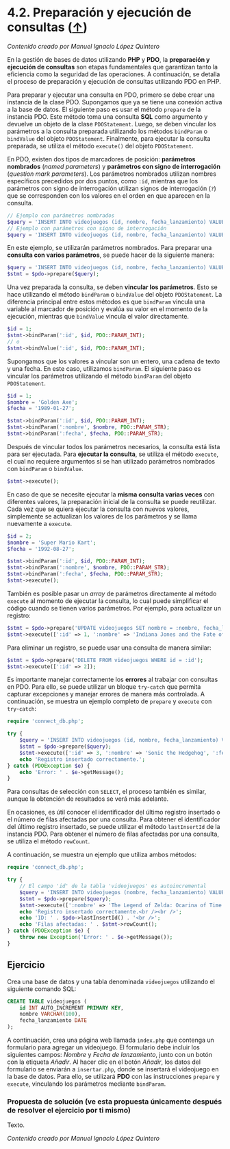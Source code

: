 # 4.2. Preparación y ejecución de consultas ([↑](README.md))

_Contenido creado por Manuel Ignacio López Quintero_

En la gestión de bases de datos utilizando **PHP** y **PDO**, la **preparación y ejecución de consultas** son etapas fundamentales que garantizan tanto la eficiencia como la seguridad de las operaciones. A continuación, se detalla el proceso de preparación y ejecución de consultas utilizando PDO en PHP.

Para preparar y ejecutar una consulta en PDO, primero se debe crear una instancia de la clase PDO. Supongamos que ya se tiene una conexión activa a la base de datos. El siguiente paso es usar el método `prepare` de la instancia PDO. Este método toma una consulta **SQL** como argumento y devuelve un objeto de la clase `PDOStatement`. Luego, se deben vincular los parámetros a la consulta preparada utilizando los métodos `bindParam` o `bindValue` del objeto `PDOStatement`. Finalmente, para ejecutar la consulta preparada, se utiliza el método `execute()` del objeto `PDOStatement`.

En PDO, existen dos tipos de marcadores de posición: **parámetros nombrados** (*named parameters*) y **parámetros con signo de interrogación** (*question mark parameters*). Los parámetros nombrados utilizan nombres específicos precedidos por dos puntos, como `:id`, mientras que los parámetros con signo de interrogación utilizan signos de interrogación (`?`) que se corresponden con los valores en el orden en que aparecen en la consulta.

```php
// Ejemplo con parámetros nombrados
$query = 'INSERT INTO videojuegos (id, nombre, fecha_lanzamiento) VALUES (:id, :nombre, :fecha)';
// Ejemplo con parámetros con signo de interrogación
$query = 'INSERT INTO videojuegos (id, nombre, fecha_lanzamiento) VALUES (?, ?, ?)';
```

En este ejemplo, se utilizarán parámetros nombrados. Para preparar una **consulta con varios parámetros**, se puede hacer de la siguiente manera:

```php
$query = 'INSERT INTO videojuegos (id, nombre, fecha_lanzamiento) VALUES (:id, :nombre, :fecha)';
$stmt = $pdo->prepare($query);
```

Una vez preparada la consulta, se deben **vincular los parámetros**. Esto se hace utilizando el método `bindParam` o `bindValue` del objeto `PDOStatement`. La diferencia principal entre estos métodos es que `bindParam` vincula una variable al marcador de posición y evalúa su valor en el momento de la ejecución, mientras que `bindValue` vincula el valor directamente.

```php
$id = 1;
$stmt->bindParam(':id', $id, PDO::PARAM_INT);
// o
$stmt->bindValue(':id', $id, PDO::PARAM_INT);
```

Supongamos que los valores a vincular son un entero, una cadena de texto y una fecha. En este caso, utilizamos `bindParam`. El siguiente paso es vincular los parámetros utilizando el método `bindParam` del objeto `PDOStatement`.

```php
$id = 1;
$nombre = 'Golden Axe';
$fecha = '1989-01-27';

$stmt->bindParam(':id', $id, PDO::PARAM_INT);
$stmt->bindParam(':nombre', $nombre, PDO::PARAM_STR);
$stmt->bindParam(':fecha', $fecha, PDO::PARAM_STR);
```

Después de vincular todos los parámetros necesarios, la consulta está lista para ser ejecutada. Para **ejecutar la consulta**, se utiliza el método `execute`, el cual no requiere argumentos si se han utilizado parámetros nombrados con `bindParam` o `bindValue`.

```php
$stmt->execute();
```

En caso de que se necesite ejecutar la **misma consulta varias veces** con diferentes valores, la preparación inicial de la consulta se puede reutilizar. Cada vez que se quiera ejecutar la consulta con nuevos valores, simplemente se actualizan los valores de los parámetros y se llama nuevamente a `execute`.

```php
$id = 2;
$nombre = 'Super Mario Kart';
$fecha = '1992-08-27';

$stmt->bindParam(':id', $id, PDO::PARAM_INT);
$stmt->bindParam(':nombre', $nombre, PDO::PARAM_STR);
$stmt->bindParam(':fecha', $fecha, PDO::PARAM_STR);
$stmt->execute();
```

También es posible pasar un *array* de parámetros directamente al método `execute` al momento de ejecutar la consulta, lo cual puede simplificar el código cuando se tienen varios parámetros. Por ejemplo, para actualizar un registro:

```php
$stmt = $pdo->prepare('UPDATE videojuegos SET nombre = :nombre, fecha_lanzamiento = :fecha WHERE id = :id');
$stmt->execute([':id' => 1, ':nombre' => 'Indiana Jones and the Fate of Atlantis', ':fecha' => '1992-06-26']);
```

Para eliminar un registro, se puede usar una consulta de manera similar:

```php
$stmt = $pdo->prepare('DELETE FROM videojuegos WHERE id = :id');
$stmt->execute([':id' => 2]);
```

Es importante manejar correctamente los **errores** al trabajar con consultas en PDO. Para ello, se puede utilizar un bloque `try`-`catch` que permita capturar excepciones y manejar errores de manera más controlada. A continuación, se muestra un ejemplo completo de `prepare` y `execute` con `try`-`catch`:

```php
require 'connect_db.php';

try {
    $query = 'INSERT INTO videojuegos (id, nombre, fecha_lanzamiento) VALUES (:id, :nombre, :fecha)';
    $stmt = $pdo->prepare($query);
    $stmt->execute([':id' => 3, ':nombre' => 'Sonic the Hedgehog', ':fecha' => '1991-06-23']);
    echo 'Registro insertado correctamente.';
} catch (PDOException $e) {
    echo 'Error: ' . $e->getMessage();
}
```

Para consultas de selección con `SELECT`, el proceso también es similar, aunque la obtención de resultados se verá más adelante.

En ocasiones, es útil conocer el identificador del último registro insertado o el número de filas afectadas por una consulta. Para obtener el identificador del último registro insertado, se puede utilizar el método `lastInsertId` de la instancia PDO. Para obtener el número de filas afectadas por una consulta, se utiliza el método `rowCount`.

A continuación, se muestra un ejemplo que utiliza ambos métodos:

```php
require 'connect_db.php';

try {
    // El campo 'id' de la tabla 'videojuegos' es autoincremental
    $query = 'INSERT INTO videojuegos (nombre, fecha_lanzamiento) VALUES (:nombre, :fecha)';
    $stmt = $pdo->prepare($query);
    $stmt->execute([':nombre' => 'The Legend of Zelda: Ocarina of Time', ':fecha' => '1998-11-21']);
    echo 'Registro insertado correctamente.<br /><br />';
    echo 'ID: ' . $pdo->lastInsertId() . '<br />';
    echo 'Filas afectadas: ' . $stmt->rowCount();
} catch (PDOException $e) {
    throw new Exception('Error: ' . $e->getMessage());
}
```

## Ejercicio

Crea una base de datos y una tabla denominada `videojuegos` utilizando el siguiente comando SQL:

```sql
CREATE TABLE videojuegos (
    id INT AUTO_INCREMENT PRIMARY KEY,
    nombre VARCHAR(100),
    fecha_lanzamiento DATE
);
```

A continuación, crea una página web llamada `index.php` que contenga un formulario para agregar un videojuego. El formulario debe incluir los siguientes campos: *Nombre* y *Fecha de lanzamiento*, junto con un botón con la etiqueta *Añadir*. Al hacer clic en el botón *Añadir*, los datos del formulario se enviarán a `insertar.php`, donde se insertará el videojuego en la base de datos. Para ello, se utilizará **PDO** con las instrucciones `prepare` y `execute`, vinculando los parámetros mediante `bindParam`.

### Propuesta de solución (ve esta propuesta únicamente después de resolver el ejercicio por ti mismo)

Texto.

_Contenido creado por Manuel Ignacio López Quintero_
